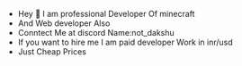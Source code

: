 - Hey 👀 I am professional Developer Of minecraft
- And Web developer Also
- Conntect Me at discord Name:not_dakshu
- If you want to hire me I am paid developer Work in inr/usd
- Just Cheap Prices 
